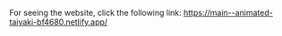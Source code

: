 For seeing the website, click the following link:
https://main--animated-taiyaki-bf4680.netlify.app/
